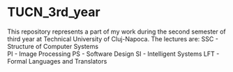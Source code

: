 # TUCN_3rd_year
This repository represents a part of my work during the second semester of third year at Technical University of Cluj-Napoca.
The lectures are:
SSC - Structure of Computer Systems <br />
PI - Image Processing
PS - Software Design
SI - Intelligent Systems
LFT - Formal Languages and Translators
